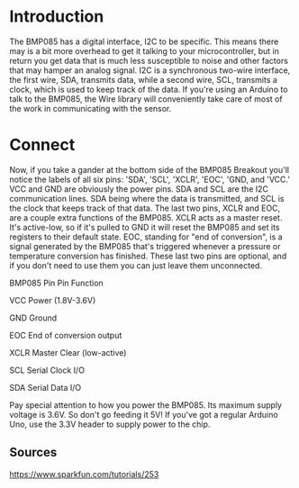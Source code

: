# Introduction #

The BMP085 has a digital interface, I2C to be specific. This means there may is a bit more overhead to get it talking to your microcontroller, but in return you get data that is much less susceptible to noise and other factors that may hamper an analog signal. I2C is a synchronous two-wire interface, the first wire, SDA, transmits data, while a second wire, SCL, transmits a clock, which is used to keep track of the data. If you're using an Arduino to talk to the BMP085, the Wire library will conveniently take care of most of the work in communicating with the sensor.


# Connect #

Now, if you take a gander at the bottom side of the BMP085 Breakout you'll notice the labels of all six pins: 'SDA', 'SCL', 'XCLR', 'EOC', 'GND, and 'VCC.' VCC and GND are obviously the power pins. SDA and SCL are the I2C communication lines. SDA being where the data is transmitted, and SCL is the clock that keeps track of that data. The last two pins, XCLR and EOC, are a couple extra functions of the BMP085. XCLR acts as a master reset. It's active-low, so if it's pulled to GND it will reset the BMP085 and set its registers to their default state. EOC, standing for "end of conversion", is a signal generated by the BMP085 that's triggered whenever a pressure or temperature conversion has finished. These last two pins are optional, and if you don't need to use them you can just leave them unconnected.

BMP085 Pin	Pin Function

VCC	 Power (1.8V-3.6V)

GND	 Ground

EOC	 End of conversion output

XCLR	 Master Clear (low-active)

SCL	 Serial Clock I/O

SDA	 Serial Data I/O


Pay special attention to how you power the BMP085. Its maximum supply voltage is 3.6V. So don't go feeding it 5V! If you've got a regular Arduino Uno, use the 3.3V header to supply power to the chip.


## Sources ##

https://www.sparkfun.com/tutorials/253